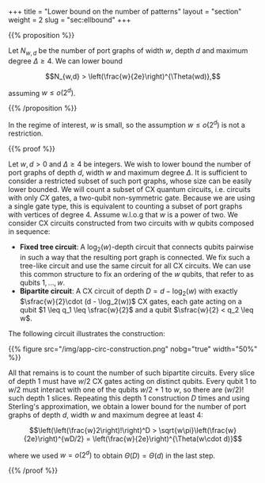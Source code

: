 +++
title = "Lower bound on the number of patterns"
layout = "section"
weight = 2
slug = "sec:ellbound"
+++

{{% proposition %}}

Let $N_{w,d}$ be the number of port graphs of width $w$, depth $d$ and maximum
degree $\Delta \geq 4$. We can lower bound

$$N_{w,d} > \left(\frac{w}{2e}\right)^{\Theta(wd)},$$

assuming $w \leq o(2^d)$.

{{% /proposition %}}

In the regime of interest, $w$ is small, so the assumption $w \leq  o(2^d)$ is
not a restriction.

{{% proof %}}

Let $w, d > 0$ and $\Delta \geq 4$ be integers. We wish to lower bound the
number of port graphs of depth $d$, width $w$ and maximum degree $\Delta$. It is
sufficient to consider a restricted subset of such port graphs, whose size can
be easily lower bounded. We will count a subset of CX quantum circuits, i.e.
circuits with only $CX$ gates, a two-qubit non-symmetric gate. Because we are
using a single gate type, this is equivalent to counting a subset of port graphs
with vertices of degree 4. Assume w.l.o.g that $w$ is a power of two. We
consider CX circuits constructed from two circuits with $w$ qubits composed in
sequence:

- **Fixed tree circuit**: A $\log_2(w)$-depth circuit that connects qubits
  pairwise in such a way that the resulting port graph is connected. We fix such
  a tree-like circuit and use the same circuit for all CX circuits. We can use
  this common structure to fix an ordering of the $w$ qubits, that refer to as
  qubits $1,\dots,w$.
- **Bipartite circuit**: A CX circuit of depth $D = d - \log_2(w)$ with exactly
  $\sfrac{w}{2}\cdot (d - \log_2(w))$ CX gates, each gate acting on a qubit
  $1 \leq q_1 \leq \sfrac{w}{2}$ and a qubit $\sfrac{w}{2} < q_2 \leq w$.

The following circuit illustrates the construction:

{{% figure src="/img/app-circ-construction.png" nobg="true" width="50%" %}}

All that remains is to count the number of such bipartite circuits. Every slice
of depth 1 must have $w / 2$ CX gates acting on distinct qubits. Every qubit $1$
to $w/2$ must interact with one of the qubits $w/2+1$ to $w$, so there are
$(w/2)!$ such depth 1 slices. Repeating this depth 1 construction $D$ times and
using Sterling's approximation, we obtain a lower bound for the number of port
graphs of depth $d$, width $w$ and maximum degree at least 4:

$$\left(\left(\frac{w}2\right)!\right)^D > \sqrt{w\pi}\left(\frac{w}{2e}\right)^{wD/2} = \left(\frac{w}{2e}\right)^{\Theta(w\cdot d)}$$

where we used $w = o(2^d)$ to obtain $\Theta(D) = \Theta(d)$ in the last step.

{{% /proof %}}
